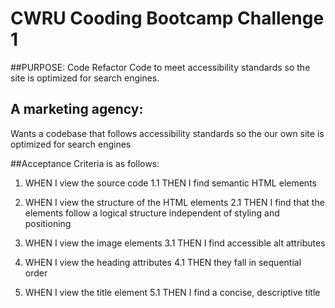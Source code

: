 # CWRU Cooding Bootcamp Challenge 1
##PURPOSE: Code Refactor Code to meet accessibility standards so the site is optimized for search engines.

## A marketing agency:
Wants a codebase that follows accessibility standards so the our own site is optimized for search engines

##Acceptance Criteria is as follows:

1. WHEN I view the source code
1.1 THEN I find semantic HTML elements

2. WHEN I view the structure of the HTML elements
2.1 THEN I find that the elements follow a logical structure independent of styling and positioning
 
3. WHEN I view the image elements
3.1 THEN I find accessible alt attributes
 
4. WHEN I view the heading attributes
4.1 THEN they fall in sequential order

5. WHEN I view the title element
5.1 THEN I find a concise, descriptive title

